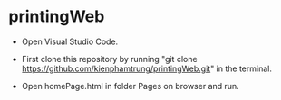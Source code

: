 # printingWeb
- Open Visual Studio Code.  

- First clone this repository by running "git clone https://github.com/kienphamtrung/printingWeb.git" in the terminal.  

- Open homePage.html in folder Pages on browser and run.
